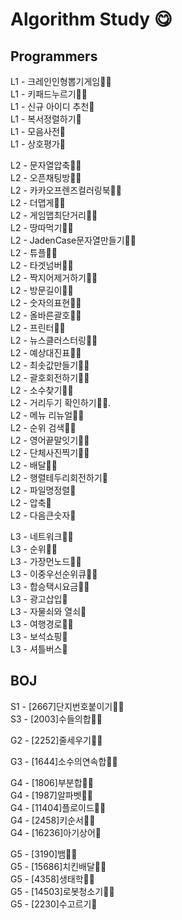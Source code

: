 # Algorithm Study 😋
## Programmers
L1 - 크레인인형뽑기게임🧚🐌  
L1 - 키패드누르기🧚🐌   
L1 - 신규 아이디 추천🧚   
L1 - 복서정렬하기🐌      
L1 - 모음사전🐌   
L1 - 상호평가🐌

L2 - 문자열압축🧚🐌  
L2 - 오픈채팅방🧚🐌   
L2 - 카카오프렌즈컬러링북🧚🐌   
L2 - 더맵게🧚🐌   
L2 - 게임맵최단거리🧚🐌   
L2 - 땅따먹기🧚🐌   
L2 - JadenCase문자열만들기🧚🐌   
L2 - 튜플🧚🐌    
L2 - 타겟넘버🧚🐌   
L2 - 짝지어제거하기🧚🐌   
L2 - 방문길이🧚🐌   
L2 - 숫자의표현🧚🐌   
L2 - 올바른괄호🧚🐌   
L2 - 프린터🧚🐌   
L2 - 뉴스클러스터링🧚🐌    
L2 - 예상대진표🧚🐌    
L2 - 최솟값만들기🧚🐌  
L2 - 괄호회전하기🧚🐌    
L2 - 소수찾기🧚🐌    
L2 - 거리두기 확인하기🧚🐌.   
L2 - 메뉴 리뉴얼🧚🐌    
L2 - 순위 검색🧚🐌    
L2 - 영어끝말잇기🧚🐌   
L2 - 단체사진찍기🧚🐌   
L2 - 배달🧚🐌   
L2 - 행렬테두리회전하기🐌   
L2 - 파일명정렬🐌  
L2 - 압축🐌  
L2 - 다음큰숫자🐌   


L3 - 네트워크🧚🐌     
L3 - 순위🧚🐌   
L3 - 가장먼노드🧚🐌   
L3 - 이중우선순위큐🧚🐌   
L3 - 합승택시요금🧚🐌   
L3 - 광고삽입🧚  
L3 - 자물쇠와 열쇠🧚   
L3 - 여행경로🧚🐌   
L3 - 보석쇼핑🐌   
L3 - 셔틀버스🐌   


## BOJ
S1 - [2667]단지번호붙이기🧚🐌   
S3 - [2003]수들의합🧚🐌   
     
G2 - [2252]줄세우기🧚🐌    
       
G3 - [1644]소수의연속합🧚🐌   
   
G4 - [1806]부분합🧚🐌   
G4 - [1987]알파벳🧚🐌   
G4 - [11404]플로이드🧚🐌   
G4 - [2458]키순서🧚🐌   
G4 - [16236]아기상어🧚    
   
G5 - [3190]뱀🧚🐌   
G5 - [15686]치킨배달🧚🐌  
G5 - [4358]생태학🧚🐌   
G5 - [14503]로봇청소기🧚🐌   
G5 - [2230]수고르기🐌 
